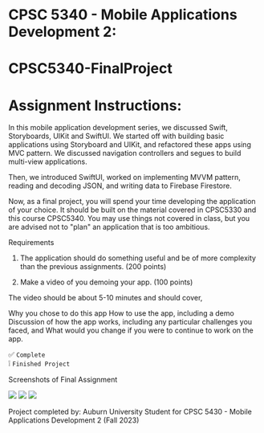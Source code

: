 # CPSC 5340 - Mobile Applications Development 2: 
# CPSC5340-FinalProject

# Assignment Instructions:

In this mobile application development series, we discussed Swift, Storyboards, UIKit and SwiftUI. We started off with building basic applications using Storyboard and UIKit, and refactored these apps using MVC pattern. We discussed navigation controllers and segues to build multi-view applications.

Then, we introduced SwiftUI, worked on implementing MVVM pattern, reading and decoding JSON, and writing data to Firebase Firestore. 

Now, as a final project, you will spend your time developing the application of your choice. It should be built on the material covered in CPSC5330 and this course CPSC5340. You may use things not covered in class, but you are advised not to "plan" an application that is too ambitious.

Requirements

1.  The application should do something useful and be of more complexity than the previous assignments. (200 points)

2. Make a video of you demoing your app. (100 points)

The video should be about 5-10 minutes and should cover,

Why you chose to do this app
How to use the app, including a demo
Discussion of how the app works, including any particular challenges you faced,  and
What would you change if you were to continue to work on the app.

:white_check_mark: `Complete` <br/>
:grey_exclamation: `Finished Project`

Screenshots of Final Assignment 

<img src = "https://github.com/thompln83/CPSC5340-FinalProject/blob/533ef41ff43700448fc87c62c042c79c8ddfd10e/Docs/Final%20Project%20Screen1.png"> 

<img src = "https://github.com/thompln83/CPSC5340-FinalProject/blob/f133af0c051f8703bba5bd9cfbbd14c1f443adcc/Docs/Final%20Project%20Screen5.png"> 

<img src = "https://github.com/thompln83/CPSC5340-FinalProject/blob/4fdc7ebbc96b202974bcb3e0f9c962adcdd2b264/Docs/Final%20Project%20Screen2.png"> 



<img src = ""> 

<img src = ""> 

Project completed by: Auburn University Student for CPSC 5430 - Mobile Applications Development 2 (Fall 2023)

<img src = "">
